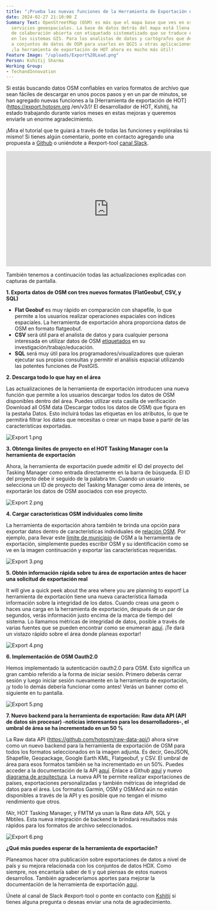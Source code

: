 ```yaml
---
title: "¡Prueba las nuevas funciones de la Herramienta de Exportación de HOT!"
date: 2024-02-27 21:10:00 Z
Summary Text: OpenStreetMap (OSM) es más que el mapa base que ves en osm.org u otros
  servicios geoespaciales. La base de datos detrás del mapa está llena de datos espaciales
  de colaboración abierta con etiquetado sistematizado que se traduce en atributos
  en los sistemas GIS. Para los analistas de datos y cartógrafos que desean acceder
  a conjuntos de datos de OSM para usarlos en QGIS u otras aplicaciones similares,
  ¡la herramienta de exportación de HOT ahora es mucho más útil!
Feature Image: "/uploads/Export%20Lead.png"
Person: Kshitij Sharma
Working Group:
- TechandInnovation
---
```


Si estás buscando datos OSM confiables en varios formatos de archivo que sean fáciles de descargar en unos pocos pasos y en un par de minutos, se han agregado nuevas funciones a la [Herramienta de exportación de HOT](https://export.hotosm.org /en/v3/)! El desarrollador de HOT, Kshitij, ha estado trabajando durante varios meses en estas mejoras y queremos enviarle un enorme agradecimiento.

¡Mira el tutorial que te guiará a través de todas las funciones y explóralas tú mismo! Si tienes algún comentario, ponte en contacto agregando una propuesta a [Github](https://github.com/hotosm/osm-export-tool) o uniéndote a #export-tool [canal Slack](https://slack.hotosm.org/).

<iframe width="560" height="315" src="https://www.youtube.com/embed/vxEDFAVfOTo?si=kdBJGdubn3UrqdnS" title="YouTube video player" frameborder="0" allow="accelerometer; autoplay; clipboard-write; encrypted-media; gyroscope; picture-in-picture; web-share" allowfullscreen></iframe>

También tenemos a continuación todas las actualizaciones explicadas con capturas de pantalla.

**1. Exporta datos de OSM con tres nuevos formatos (FlatGeobuf, CSV, y SQL)**

* **Flat Geobuf** es muy rápido en comparación con shapefile, lo que permite a los usuarios realizar operaciones espaciales con índices espaciales. La herramienta de exportación ahora proporciona datos de OSM en formato flatgeobuf.
* **CSV** será útil para el analista de datos y para cualquier persona interesada en utilizar datos de OSM [etiquetados](https://wiki.openstreetmap.org/wiki/Tags) en su investigación/trabajo/educación.
* **SQL** será muy útil para los programadores/visualizadores que quieran ejecutar sus propias consultas y permitir el análisis espacial utilizando las potentes funciones de PostGIS.

**2. Descarga todo lo que hay en el área**

Las actualizaciones de la herramienta de exportación introducen una nueva función que permite a los usuarios descargar todos los datos de OSM disponibles dentro del área. Puedes utilizar esta casilla de verificación Download all OSM data (Descargar todos los datos de OSM) que figura en la pestaña Datos. Esto incluirá todas las etiquetas en los atributos, lo que te permitirá filtrar los datos que necesitas o crear un mapa base a partir de las características exportadas.

![Export 1.png](/uploads/Export%201.png)

**3. Obtenga límites de proyecto en el HOT Tasking Manager con la herramienta de exportación**

Ahora, la herramienta de exportación puede admitir el ID del proyecto del Tasking Manager como entrada directamente en la barra de búsqueda. El ID del proyecto debe ir seguido de la palabra tm. Cuando un usuario selecciona un ID de proyecto del Tasking Manager como área de interés, se exportarán los datos de OSM asociados con ese proyecto.

![Export 2.png](/uploads/Export%202.png)

**4. Cargar características OSM individuales como límite**

La herramienta de exportación ahora también te brinda una opción para exportar datos dentro de características individuales de [relación OSM](https://wiki.openstreetmap.org/wiki/Relation). Por ejemplo, para llevar este [límite de municipio](https://www.openstreetmap.org/relation/6104486#map=11/28.2094/83.9733) de OSM a la herramienta de exportación, simplemente puedes escribir OSM y su identificación como se ve en la imagen  continuación y exportar las características requeridas.

![Export 3.png](/uploads/Export%203.png)

**5. Obtén información rápida sobre tu área de exportación antes de hacer una solicitud de exportación real**

It will give a quick peek about the area where you are planning to export! 
La herramienta de exportación tiene una nueva característica llamada información sobre la integridad de los datos. Cuando creas una geom o haces una carga en la herramienta de exportación, después de un par de segundos, verás información justo encima de la marca de tiempo del sistema. Lo llamamos métricas de integridad de datos, posible a través de varias fuentes que se pueden encontrar como se enumeran [aquí](https://github.com/hotosm/raw-data-api/blob/develop/docs/src/stats/indicators.md). ¡Te dará un vistazo rápido sobre el área donde planeas exportar!

![Export 4.png](/uploads/Export%204.png)

**6. Implementación de OSM Oauth2.0**

Hemos implementado la autenticación oauth2.0 para OSM. Esto significa un gran cambio referido a la forma de iniciar sesión. Primero deberás cerrar sesión y luego iniciar sesión nuevamente en la herramienta de exportación, ¡y todo lo demás debería funcionar como antes! Verás un banner como el siguiente en tu pantalla.

![Export 5.png](/uploads/Export%205.png)

**7. Nuevo backend para la herramienta de exportación: Raw data API (API de datos sin procesar) -noticias interesantes para los desarrolladores-, el umbral de área se ha incrementado en un 50 %**

La Raw data API (https://github.com/hotosm/raw-data-api/) ahora sirve como un nuevo backend para la herramienta de exportación de OSM para todos los formatos seleccionados en la imagen adjunta. Es decir, GeoJSON, Shapefile, Geopackage, Google Earth KML, Flatgeobuf, y CSV. El umbral de área para esos formatos también se ha incrementado en un 50%. Puedes acceder a la documentación de la API [aquí](https://api-prod.raw-data.hotosm.org/v1/redoc). Enlace a Github [aquí](https://github.com/hotosm/export-tool-api) y nuevo [diagrama de arquitectura](https://miro.com/welcomeonboard/OFIxRlBWUHU0bmIyb2FPZkJqSDhYVzc1ektqZDFzSXRJU1VHTTdYRVlraFVkNUVmUTcweHRvZXRwTDJKZ0ZsMnwzNDU4NzY0NTE1MDkwMjQ0MzIzfDI=?share_link_id=26271906711). La nueva API te permite realizar exportaciones de países, exportaciones personalizadas y también métricas de integridad de datos para el área. Los formatos Garmin, OSM y OSMAnd aún no están disponibles a través de la API y es posible que no tengan el mismo rendimiento que otros.

fAIr, HOT Tasking Manager, y FMTM ya usan la Raw data API, SQL y Mbtiles. Esta nueva integración de backend te brindará resultados más rápidos para los formatos de archivo seleccionados.

![Export 6.png](/uploads/Export%206.png)

**¿Qué más puedes esperar de la herramienta de exportación?**

Planeamos hacer otra publicación sobre exportaciones de datos a nivel de país y su mejora relacionada con los conjuntos de datos HDX. Como siempre, nos encantaría saber de ti y qué piensas de estos nuevos desarrollos. También agradeceríamos aportes para mejorar la documentación de la herramienta de exportación [aquí](https://github.com/hotosm/osm-export-tool/tree/master/ui/app/components/help).

Únete al canal de Slack #export-tool o ponte en contacto con [Kshitij](mailto:kshitij.sharma@hotosm.org) si tienes alguna pregunta o deseas enviar una nota de agradecimiento.
